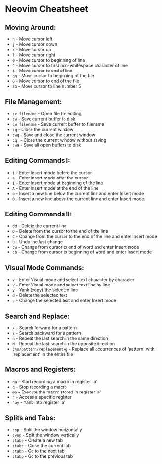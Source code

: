 # Neovim Cheatsheet

## Moving Around:
- `h` - Move cursor left
- `j` - Move cursor down
- `k` - Move cursor up
- `l` - Move cursor right
- `0` - Move cursor to beginning of line
- `^` - Move cursor to first non-whitespace character of line
- `$` - Move cursor to end of line
- `gg` - Move cursor to beginning of the file
- `G` - Move cursor to end of the file
- `5G` - Move cursor to line number 5

## File Management:
- `:e filename` - Open file for editing
- `:w` - Save current buffer to disk
- `:w filename` - Save current buffer to filename
- `:q` - Close the current window
- `:wq` - Save and close the current window
- `:q!` - Close the current window without saving
- `:wa` - Save all open buffers to disk

## Editing Commands I:
- `i` - Enter Insert mode before the cursor
- `a` - Enter Insert mode after the cursor
- `I` - Enter Insert mode at beginning of the line
- `A` - Enter Insert mode at the end of the line
- `o` - Insert a new line below the current line and enter Insert mode
- `O` - Insert a new line above the current line and enter Insert mode

## Editing Commands II:
- `dd` - Delete the current line
- `D` - Delete from the cursor to the end of the line
- `C` - Change from the cursor to the end of the line and enter Insert mode
- `u` - Undo the last change
- `cw` - Change from cursor to end of word and enter Insert mode
- `cb` - Change from cursor to beginning of word and enter Insert mode

## Visual Mode Commands:
- `v` - Enter Visual mode and select text character by character
- `V` - Enter Visual mode and select text line by line
- `y` - Yank (copy) the selected line
- `d` - Delete the selected text
- `c` - Change the selected text and enter Insert mode

## Search and Replace:
- `/` - Search forward for a pattern
- `?` - Search backward for a pattern
- `n` - Repeat the last search in the same direction
- `N` - Repeat the last search in the opposite direction
- `:%s/pattern/replacement/g` - Replace all occurrences of 'pattern' with 'replacement' in the entire file

## Macros and Registers:
- `qa` - Start recording a macro in register 'a'
- `q` - Stop recording a macro
- `@a` - Execute the macro stored in register 'a'
- `"` - Access a specific register
- `"ay` - Yank into register 'a'

## Splits and Tabs:
- `:sp` - Split the window horizontally
- `:vsp` - Split the window vertically
- `:tabe` - Create a new tab
- `:tabc` - Close the current tab
- `:tabn` - Go to the next tab
- `:tabp` - Go to the previous tab